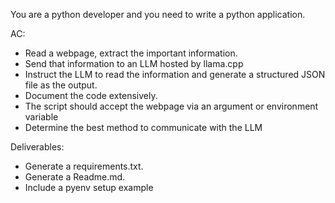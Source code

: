 You are a python developer and you need to write a python application.

AC:
- Read a webpage, extract the important information.
- Send that information to an LLM hosted by llama.cpp
- Instruct the LLM to read the information and generate a structured JSON file as the output.
- Document the code extensively.
- The script should accept the webpage via an argument or environment variable
- Determine the best method to communicate with the LLM

Deliverables:
- Generate a requirements.txt.
- Generate a Readme.md.
- Include a pyenv setup example